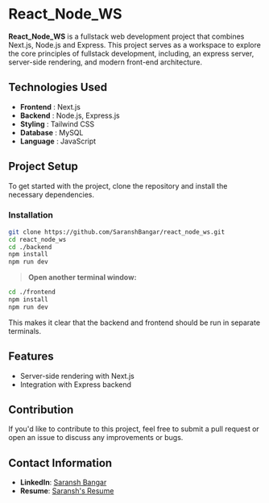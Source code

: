 # React_Node_WS

**React_Node_WS** is a fullstack web development project that combines Next.js, Node.js and Express. This project serves as a workspace to explore the core principles of fullstack development, including, an express server, server-side rendering, and modern front-end architecture.

## Technologies Used

- **Frontend** : Next.js
- **Backend** : Node.js, Express.js
- **Styling** : Tailwind CSS
- **Database** : MySQL
- **Language** : JavaScript

## Project Setup

To get started with the project, clone the repository and install the necessary dependencies.

### Installation

```bash
git clone https://github.com/SaranshBangar/react_node_ws.git
cd react_node_ws
cd ./backend
npm install
npm run dev
```

> **Open another terminal window:**

```bash
cd ./frontend
npm install
npm run dev
```

This makes it clear that the backend and frontend should be run in separate terminals.

## Features

- Server-side rendering with Next.js
- Integration with Express backend

## Contribution

If you'd like to contribute to this project, feel free to submit a pull request or open an issue to discuss any improvements or bugs.

## Contact Information

- **LinkedIn**: [Saransh Bangar](https://www.linkedin.com/in/saransh-bangar/)
- **Resume**: [Saransh's Resume](https://rxresu.me/saranshbangad/software-developer)
